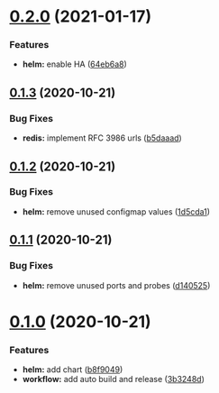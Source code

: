 # [0.2.0](https://github.com/bsord/rcvr-dmarc/compare/0.1.3...0.2.0) (2021-01-17)


### Features

* **helm:** enable HA ([64eb6a8](https://github.com/bsord/rcvr-dmarc/commit/64eb6a85f0c5c5eaf782757cc372714468fcb197))



## [0.1.3](https://github.com/bsord/rcvr-dmarc/compare/0.1.2...0.1.3) (2020-10-21)


### Bug Fixes

* **redis:** implement RFC 3986 urls ([b5daaad](https://github.com/bsord/rcvr-dmarc/commit/b5daaadec9a9eb10e6e903b989838f97b6576dbc))



## [0.1.2](https://github.com/bsord/rcvr-dmarc/compare/0.1.1...0.1.2) (2020-10-21)


### Bug Fixes

* **helm:** remove unused configmap values ([1d5cda1](https://github.com/bsord/rcvr-dmarc/commit/1d5cda167644dca39a93b9bda18755d13a3e5047))



## [0.1.1](https://github.com/bsord/rcvr-dmarc/compare/0.1.0...0.1.1) (2020-10-21)


### Bug Fixes

* **helm:** remove unused ports and probes ([d140525](https://github.com/bsord/rcvr-dmarc/commit/d140525effbf5451913cdf2e7465340fc4dca3e4))



# [0.1.0](https://github.com/bsord/rcvr-dmarc/compare/b8f9049f5aed9124f6543a4c92fb5ceca5580802...0.1.0) (2020-10-21)


### Features

* **helm:** add chart ([b8f9049](https://github.com/bsord/rcvr-dmarc/commit/b8f9049f5aed9124f6543a4c92fb5ceca5580802))
* **workflow:** add auto build and release ([3b3248d](https://github.com/bsord/rcvr-dmarc/commit/3b3248d99f74ead3b70cf925514a2210043af7e5))



